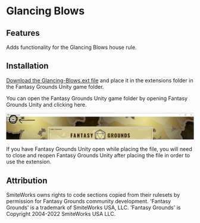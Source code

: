 # Glancing Blows

## Features

Adds functionality for the Glancing Blows house rule.

## Installation

[Download the Glancing-Blows.ext file](https://github.com/ThatDudeThatIsOverThere/Glancing-Blows/releases) and place it in the extensions folder in the Fantasy Grounds Unity game folder.

You can open the Fantasy Grounds Unity game folder by opening Fantasy Grounds Unity and clicking here. 

![Screenshot of the thing you need to click in Fantasy Grounds Unity](https://github.com/ThatDudeThatIsOverThere/File-Holder/blob/main/Readme-Images/FGU-Folder-Open.png)

If you have Fantasy Grounds Unity open while placing the file, you will need to close and reopen Fantasy Grounds Unity after placing the file in order to use the extension.

## Attribution
SmiteWorks owns rights to code sections copied from their rulesets by permission for Fantasy Grounds community development.
'Fantasy Grounds' is a trademark of SmiteWorks USA, LLC.
'Fantasy Grounds' is Copyright 2004-2022 SmiteWorks USA LLC.
